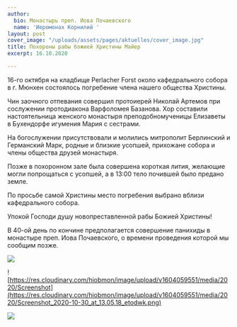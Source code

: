 ```yaml
---
author:
  bio: Монастырь преп. Иова Почаевского
  name: 'Иеромонах Корнилий '
layout: post
cover_image: "/uploads/assets/pages/aktuelles/cover_image.jpg"
title: Похороны рабы божией Христины Майер
excerpt: 16.10.2020

---
```

16-го октября на кладбище Perlacher Forst около кафедрального собора в г. Мюнхен состоялось погребение члена нашего общества Христины.

Чин заочного отпевания совершил протоиерей Николай Артемов при сослужении протодиакона Варфоломея Базанова. Хор составили настоятельница женского монастыря преподобномученицы Елизаветы в Бухендорфе игумения Мария с сестрами.

На богослужении присутствовали и молились митрополит Берлинский и Германский Марк, родные и близкие усопшей, прихожане собора и члены общества друзей монастыря.

Позже в похоронном зале была совершена короткая лития, желающие могли попрощаться с усопшей, а в 13:00 тело почившей было предано земле.

По просьбе самой Христины место погребения выбрано вблизи кафедрального собора.

Упокой Господи душу новопреставленной рабы Божией Христины!

В 40-ой день по кончине предполагается совершение панихиды в монастыре преп. Иова Почаевского, о времени проведения которой мы сообщим позже.

![](https://res.cloudinary.com/hiobmon/image/upload/v1604059272/media/2020/19d4a674-49a5-480d-80e0-d4e9fbe4cf85_v9b0p0.jpg)

![https://res.cloudinary.com/hiobmon/image/upload/v1604059551/media/2020/Screenshot](https://res.cloudinary.com/hiobmon/image/upload/v1604059551/media/2020/Screenshot_2020-10-30_at_13.05.18_etodwk.png)

![](https://res.cloudinary.com/hiobmon/image/upload/v1604059155/media/2020/10de0462-4920-413e-a3b7-7e3fdbf43f0f_hfns6i.jpg)